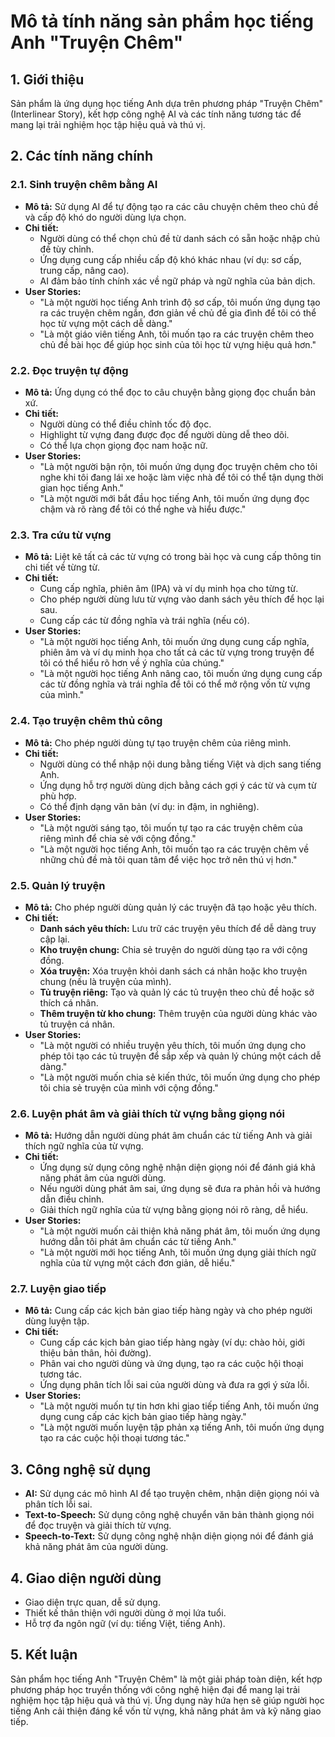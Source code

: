 # Mô tả tính năng sản phẩm học tiếng Anh "Truyện Chêm"

## 1. Giới thiệu

Sản phẩm là ứng dụng học tiếng Anh dựa trên phương pháp "Truyện Chêm" (Interlinear Story), kết hợp công nghệ AI và các tính năng tương tác để mang lại trải nghiệm học tập hiệu quả và thú vị.

## 2. Các tính năng chính

### 2.1. Sinh truyện chêm bằng AI

*   **Mô tả:** Sử dụng AI để tự động tạo ra các câu chuyện chêm theo chủ đề và cấp độ khó do người dùng lựa chọn.
*   **Chi tiết:**
    *   Người dùng có thể chọn chủ đề từ danh sách có sẵn hoặc nhập chủ đề tùy chỉnh.
    *   Ứng dụng cung cấp nhiều cấp độ khó khác nhau (ví dụ: sơ cấp, trung cấp, nâng cao).
    *   AI đảm bảo tính chính xác về ngữ pháp và ngữ nghĩa của bản dịch.
*   **User Stories:**
    *   "Là một người học tiếng Anh trình độ sơ cấp, tôi muốn ứng dụng tạo ra các truyện chêm ngắn, đơn giản về chủ đề gia đình để tôi có thể học từ vựng một cách dễ dàng."
    *   "Là một giáo viên tiếng Anh, tôi muốn tạo ra các truyện chêm theo chủ đề bài học để giúp học sinh của tôi học từ vựng hiệu quả hơn."

### 2.2. Đọc truyện tự động

*   **Mô tả:** Ứng dụng có thể đọc to câu chuyện bằng giọng đọc chuẩn bản xứ.
*   **Chi tiết:**
    *   Người dùng có thể điều chỉnh tốc độ đọc.
    *   Highlight từ vựng đang được đọc để người dùng dễ theo dõi.
    *   Có thể lựa chọn giọng đọc nam hoặc nữ.
*   **User Stories:**
    *   "Là một người bận rộn, tôi muốn ứng dụng đọc truyện chêm cho tôi nghe khi tôi đang lái xe hoặc làm việc nhà để tôi có thể tận dụng thời gian học tiếng Anh."
    *   "Là một người mới bắt đầu học tiếng Anh, tôi muốn ứng dụng đọc chậm và rõ ràng để tôi có thể nghe và hiểu được."

### 2.3. Tra cứu từ vựng

*   **Mô tả:** Liệt kê tất cả các từ vựng có trong bài học và cung cấp thông tin chi tiết về từng từ.
*   **Chi tiết:**
    *   Cung cấp nghĩa, phiên âm (IPA) và ví dụ minh họa cho từng từ.
    *   Cho phép người dùng lưu từ vựng vào danh sách yêu thích để học lại sau.
    *   Cung cấp các từ đồng nghĩa và trái nghĩa (nếu có).
*   **User Stories:**
    *   "Là một người học tiếng Anh, tôi muốn ứng dụng cung cấp nghĩa, phiên âm và ví dụ minh họa cho tất cả các từ vựng trong truyện để tôi có thể hiểu rõ hơn về ý nghĩa của chúng."
    *   "Là một người học tiếng Anh nâng cao, tôi muốn ứng dụng cung cấp các từ đồng nghĩa và trái nghĩa để tôi có thể mở rộng vốn từ vựng của mình."

### 2.4. Tạo truyện chêm thủ công

*   **Mô tả:** Cho phép người dùng tự tạo truyện chêm của riêng mình.
*   **Chi tiết:**
    *   Người dùng có thể nhập nội dung bằng tiếng Việt và dịch sang tiếng Anh.
    *   Ứng dụng hỗ trợ người dùng dịch bằng cách gợi ý các từ và cụm từ phù hợp.
    *   Có thể định dạng văn bản (ví dụ: in đậm, in nghiêng).
*   **User Stories:**
    *   "Là một người sáng tạo, tôi muốn tự tạo ra các truyện chêm của riêng mình để chia sẻ với cộng đồng."
    *   "Là một người học tiếng Anh, tôi muốn tạo ra các truyện chêm về những chủ đề mà tôi quan tâm để việc học trở nên thú vị hơn."

### 2.5. Quản lý truyện

*   **Mô tả:** Cho phép người dùng quản lý các truyện đã tạo hoặc yêu thích.
*   **Chi tiết:**
    *   **Danh sách yêu thích:** Lưu trữ các truyện yêu thích để dễ dàng truy cập lại.
    *   **Kho truyện chung:** Chia sẻ truyện do người dùng tạo ra với cộng đồng.
    *   **Xóa truyện:** Xóa truyện khỏi danh sách cá nhân hoặc kho truyện chung (nếu là truyện của mình).
    *   **Tủ truyện riêng:** Tạo và quản lý các tủ truyện theo chủ đề hoặc sở thích cá nhân.
    *   **Thêm truyện từ kho chung:** Thêm truyện của người dùng khác vào tủ truyện cá nhân.
*   **User Stories:**
    *   "Là một người có nhiều truyện yêu thích, tôi muốn ứng dụng cho phép tôi tạo các tủ truyện để sắp xếp và quản lý chúng một cách dễ dàng."
    *   "Là một người muốn chia sẻ kiến thức, tôi muốn ứng dụng cho phép tôi chia sẻ truyện của mình với cộng đồng."

### 2.6. Luyện phát âm và giải thích từ vựng bằng giọng nói

*   **Mô tả:** Hướng dẫn người dùng phát âm chuẩn các từ tiếng Anh và giải thích ngữ nghĩa của từ vựng.
*   **Chi tiết:**
    *   Ứng dụng sử dụng công nghệ nhận diện giọng nói để đánh giá khả năng phát âm của người dùng.
    *   Nếu người dùng phát âm sai, ứng dụng sẽ đưa ra phản hồi và hướng dẫn điều chỉnh.
    *   Giải thích ngữ nghĩa của từ vựng bằng giọng nói rõ ràng, dễ hiểu.
*   **User Stories:**
    *   "Là một người muốn cải thiện khả năng phát âm, tôi muốn ứng dụng hướng dẫn tôi phát âm chuẩn các từ tiếng Anh."
    *   "Là một người mới học tiếng Anh, tôi muốn ứng dụng giải thích ngữ nghĩa của từ vựng một cách đơn giản, dễ hiểu."

### 2.7. Luyện giao tiếp

*   **Mô tả:** Cung cấp các kịch bản giao tiếp hàng ngày và cho phép người dùng luyện tập.
*   **Chi tiết:**
    *   Cung cấp các kịch bản giao tiếp hàng ngày (ví dụ: chào hỏi, giới thiệu bản thân, hỏi đường).
    *   Phân vai cho người dùng và ứng dụng, tạo ra các cuộc hội thoại tương tác.
    *   Ứng dụng phân tích lỗi sai của người dùng và đưa ra gợi ý sửa lỗi.
*   **User Stories:**
    *   "Là một người muốn tự tin hơn khi giao tiếp tiếng Anh, tôi muốn ứng dụng cung cấp các kịch bản giao tiếp hàng ngày."
    *   "Là một người muốn luyện tập phản xạ tiếng Anh, tôi muốn ứng dụng tạo ra các cuộc hội thoại tương tác."

## 3. Công nghệ sử dụng

*   **AI:** Sử dụng các mô hình AI để tạo truyện chêm, nhận diện giọng nói và phân tích lỗi sai.
*   **Text-to-Speech:** Sử dụng công nghệ chuyển văn bản thành giọng nói để đọc truyện và giải thích từ vựng.
*   **Speech-to-Text:** Sử dụng công nghệ nhận diện giọng nói để đánh giá khả năng phát âm của người dùng.

## 4. Giao diện người dùng

*   Giao diện trực quan, dễ sử dụng.
*   Thiết kế thân thiện với người dùng ở mọi lứa tuổi.
*   Hỗ trợ đa ngôn ngữ (ví dụ: tiếng Việt, tiếng Anh).

## 5. Kết luận

Sản phẩm học tiếng Anh "Truyện Chêm" là một giải pháp toàn diện, kết hợp phương pháp học truyền thống với công nghệ hiện đại để mang lại trải nghiệm học tập hiệu quả và thú vị. Ứng dụng này hứa hẹn sẽ giúp người học tiếng Anh cải thiện đáng kể vốn từ vựng, khả năng phát âm và kỹ năng giao tiếp.
